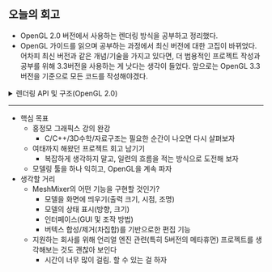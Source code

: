 ## 오늘의 회고
- OpenGL 2.0 버전에서 사용하는 렌더링 방식을 공부하고 정리했다.
- OpenGL 가이드를 읽으며 공부하는 과정에서 최신 버전에 대한 고집이 바뀌었다. 어차피 최신 버전과 같은 개념/기술을 가지고 있다면, 더 범용적인 프로젝트 작성과 공부를 위해 3.3버전을 사용하는 게 낫다는 생각이 들었다. 앞으로는 OpenGL 3.3버전을 기준으로 모든 코드를 작성해야겠다.
<details>
<summary>렌더링 API 및 구조(OpenGL 2.0)</summary>
<div markdown="1">

- 개선점
    - 이전: glVertexPointer/glColorPointer(fixed function pipiline)과 VBO를 사용
    - 2.0부터는 fixed pipeline대신 shader를 통해 사용자가 직접 렌더링 구현 가능
        - 현재는 대부분 shader 사용
    - OpenGL에서는 GLSL(OpenGL Shading Language)언어로 shader을 구성함
- `Vertex Shader` , `Fragment Shader`
    - 변수 키워드
        - `attribute`/`varying` , `in`/`out`
            - `attribute`: 밖에서 전달받는 값임을 나타냄
            - `varying`: vertex shader에서 fragment shader로 전달되는 값
            - GLSL 130부터는 `in`/`out` 키워드로 대체
                - `in`/`out`는 모든 shader에서 입력값/출력값의 의미
                - 두 셰이더 사이에 geometry shader를 추가할 수 있게 되면서, 이 키워드로 대체
        - `gl_Position` , `gl_FragColor`
            - 기본으로 정의되어 있는 변수
            - 여기에 값을 대입하면, shader가 자동으로 position과 color 정보로 인식
    - position에서 `vec4`를 사용하는 이유
        - 변환에 유리하기 때문(그래픽스에서는 행렬을 곱하는 방법을 자주 사용함)
        - w=0은  vector, w=1은 point로 생각하면 된다
            - w가 0도 1도 아니라면, x,y,z값을 w로 나누어주면 된다
- 작성 순서
    1. 셰이더 프로그램을 관리할 Shader클래스 생성
    2. .txt 파일로 작성해 둔 shader 프로그램을 Shader에 등록
        - Vertex Shader code
            
            ```glsl
            #version 110
            
            // vertex 속성
            attribute vec3 vertexData;
            attribute vec3 colorData;
            
            // vertex shader -> fragment shader로 전달되는 값
            varying vec3 vertexColor;
            
            void main()
            {
                vertexColor = colorData;
                gl_Position = vec4(vertexData.xyz, 1.0);
            }
            ```
            
        - Fragment Shader code
            
            ```glsl
            #version 110
            
            // vertex shader로부터 값을 전달받음
            varying vec3 vertexColor;
            
            void main()
            {    
                gl_FragColor = vec4(vertexColor, 1.0);
            }
            ```
            
    3. vertex attribute 값을 `glVertexAttributePointer` 를 사용하여 전달
        
        ```cpp
        glVertexAttribPointer(0, 3, GL_FLOAT, false, 0, 0);
        glEnableVertexAttribArray(0);
        // {{렌더링 루프}}
        glDisableVertexAttribArray(0);
        ```
        
        - 사용법은 `glVertexPointer` 과 동일하나, 미리 생성하여 데이터를 담아 둔 VBO를 사용하거나, vertex를 담은 배열을 전달 가능
            - `pointer` 매개변수(맨 마지막)의 값이 0일 경우, 현재 bind된 VBO를 `vertex`, `color` 값이 들어 있는 buffer의 offset으로 간주
        - 전달한 이후에는 `glEnableVertexAttribArray(index)` 를 사용하여 활성화 시켜야 한다
            - 루프가 끝나면  `glDisableVertexAttribArray(index)` 를 사용하여 비활성화
    4. 렌더링 루프 수행
        - Shader 프로그램을 매번 시작/종료시키면서 렌더링 수행
        
        ```cpp
        // shader 프로그램 시작
        shader.start();
        	
        // vertex attribute 활성화
        glEnableVertexAttribArray(0);
        glEnableVertexAttribArray(1);
        	
        // vertex 정보 bind
        glBindBuffer(GL_ARRAY_BUFFER, vertexVBO);
        glVertexAttribPointer(0, 3, GL_FLOAT, false, 0, 0);
        	
        // color 정보 bind
        glBindBuffer(GL_ARRAY_BUFFER, colorVBO);
        glVertexAttribPointer(1, 3, GL_FLOAT, false, 0, 0);
        	
        // {{렌더링 루프 내부}}
        glDrawArrays(GL_TRIANGLES, 0, 3);
        	
        // 언바인드 및 해제
        glBindBuffer(GL_ARRAY_BUFFER, 0);
        glDisableVertexAttribArray(0);
        glDisableVertexAttribArray(1);
        	
        // shader 프로그램 종료
        shader.stop();
        ```
- 출처: [https://m.blog.naver.com/cjdeka3123/220947181159](https://m.blog.naver.com/cjdeka3123/220947181159)

</div>
</details>

---
- 핵심 목표
    - 홍정모 그래픽스 강의 완강
        - C/C++/3D수학/자료구조는 필요한 순간이 나오면 다시 살펴보자
    - 여태까지 해왔던 프로젝트 회고 남기기
        - 복잡하게 생각하지 말고, 일련의 흐름을 적는 방식으로 도전해 보자
    - 모델링 툴을 하나 익히고, OpenGL을 계속 파자
- 생각할 거리
    - MeshMixer의 어떤 기능을 구현할 것인가?
        - 모델을 화면에 띄우기(출력 크기, 시점, 조명)
        - 모델의 상태 표시(방향, 크기)
        - 인터페이스(GUI 및 조작 방법)
        - 버텍스 합성/제거(차집합)를 기반으로한 편집 기능
    - 지원하는 회사를 위해 언리얼 엔진 관련(특히 5버전의 메타휴먼) 프로젝트를 생각해보는 것도 괜찮아 보인다
        - 시간이 너무 많이 걸림. 할 수 있는 걸 하자
